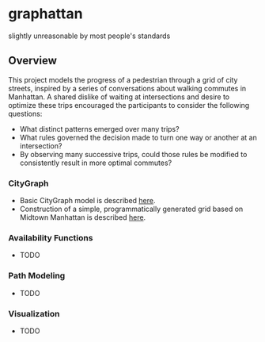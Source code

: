 # graphattan
slightly unreasonable by most people's standards

## Overview
This project models the progress of a pedestrian through a grid of city streets, inspired by a series of conversations
about walking commutes in Manhattan. A shared dislike of waiting at intersections and desire to optimize these trips encouraged the participants to consider the following questions:
- What distinct patterns emerged over many trips?
- What rules governed the decision made to turn one way or another at an intersection?
- By observing many successive trips, could those rules be modified to consistently result in more optimal commutes?

### CityGraph
- Basic CityGraph model is described [here](https://github.com/erchiggins/graphattan/wiki/CityGraph).
- Construction of a simple, programmatically generated grid based on Midtown Manhattan is described [here](https://github.com/erchiggins/graphattan/wiki/MidtownGraphBuilder).

### Availability Functions
- TODO

### Path Modeling
- TODO

### Visualization
- TODO
